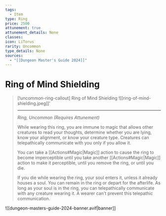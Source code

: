 ```yaml
---
tags:
  - Item
type: Ring
price: 2500
attunement: true
attunement_details: None
classes: 
icon: LiTorus
rarity: Uncommon
type_details: None
sources:
  - "[[Dungeon Master's Guide 2024]]"
---
```

# Ring of Mind Shielding
>[!uncommon-ring-callout] Ring of Mind Shielding
>![[ring-of-mind-shielding.jpeg]]'
>
>---
>_Ring, Uncommon (Requires Attunement)_
>
>While wearing this ring, you are immune to magic that allows other creatures to read your thoughts, determine whether you are lying, know your alignment, or know your creature type. Creatures can telepathically communicate with you only if you allow it.
>
>You can take a [[Actions#Magic\|Magic]] action to cause the ring to become imperceptible until you take another [[Actions#Magic\|Magic]] action to make it perceptible, until you remove the ring, or until you die.
>
>If you die while wearing the ring, your soul enters it, unless it already houses a soul. You can remain in the ring or depart for the afterlife. As long as your soul is in the ring, you can telepathically communicate with any creature wearing it. A wearer can't prevent this telepathic communication.


![[dungeon-masters-guide-2024-banner.avif|banner]]